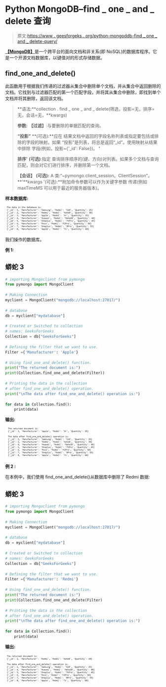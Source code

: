 # Python MongoDB–find _ one _ and _ delete 查询

> 原文:[https://www . geesforgeks . org/python-mongoddb-find _ one _ and _ delete-query/](https://www.geeksforgeeks.org/python-mongoddb-find_one_and_delete-query/)

[**【MongoDB】**](https://www.geeksforgeeks.org/mongodb-and-python/)是一个跨平台的面向文档和非关系(即 NoSQL)的数据库程序。它是一个开源文档数据库，以键值对的形式存储数据。

## **find_one_and_delete()**

此函数用于根据我们传递的过滤器从集合中删除单个文档，并从集合中返回删除的文档。它找到与过滤器匹配的第一个匹配字段，并将其从集合中删除，即找到单个文档并将其删除，返回该文档。

> **语法:**collection . find _ one _ and _ delete(筛选，投影=无，排序=无，会话=无，**kwargs)
> 
> **参数:**
> **【过滤】**:与要删除的单据匹配的查询。
> 
> **“投影”** **(可选):**应在
> 结果文档中返回的字段名称列表或指定要包括或排除的字段的映射。如果
> “投影”是列表，将总是返回“_id”。使用映射从结果中排除
> 字段(例如，投影={'_id': False})。
> **'**
> 
> **排序'** **(可选)**:指定
> 查询排序顺序的(键、方向)对列表。如果多个文档与查询匹配，则会对它们进行排序，并删除第一个文档。
> 
> **【会话】** **(可选):** A 类:“~pymongo.client_session。ClientSession”。
> **'**kwargs '(可选):**附加命令参数可以作为关键字参数
> 传递(例如 maxTimeMS 可以用于最近的服务器版本)。

**样本数据库:**

![](img/644eae03af828976b2175d20b5bab19b.png)

我们操作的数据库。

**例 1:**

## 蟒蛇 3

```py
# importing Mongoclient from pymongo
from pymongo import MongoClient

# Making Connection
myclient = MongoClient("mongodb://localhost:27017/")

# database
db = myclient["mydatabase"]

# Created or Switched to collection
# names: GeeksForGeeks
Collection = db["GeeksForGeeks"]

# Defining the filter that we want to use.
Filter ={'Manufacturer': 'Apple'}

# Using find_one_and_delete() function.
print("The returned document is:")
print(Collection.find_one_and_delete(Filter))

# Printing the data in the collection
# after find_one_and_delete() operation.
print("\nThe data after find_one_and_delete() operation is:")

for data in Collection.find():
    print(data)
```

**输出:**

![](img/0c85585a5e7195d49c86078dfed6f543.png)

**例 2 :**

在本例中，我们使用 find_one_and_delete()从数据库中删除了 Redmi 数据:

## 蟒蛇 3

```py
# importing Mongoclient from pymongo
from pymongo import MongoClient

# Making Connection
myclient = MongoClient("mongodb://localhost:27017/")

# database
db = myclient["mydatabase"]

# Created or Switched to collection
# names: GeeksForGeeks
Collection = db["GeeksForGeeks"]

# Defining the filter that we want to use.
Filter ={'Manufacturer': 'Redmi'}

# Using find_one_and_delete() function.
print("The returned document is:")
print(Collection.find_one_and_delete(Filter)

# Printing the data in the collection
# after find_one_and_delete() operation.
print("\nThe data after find_one_and_delete() operation is:")

for data in Collection.find():
    print(data)
```

**输出:**

![](img/2b848253386e07fcc4f075daaa2173a7.png)